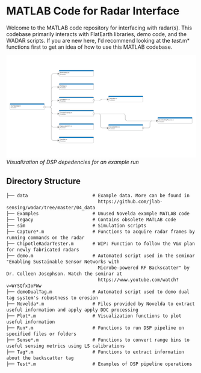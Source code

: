 # MATLAB Code for Radar Interface

Welcome to the MATLAB code repository for interfacing with radar(s). This codebase primarily interacts with FlatEarth libraries, demo code, and the WADAR scripts. If you are new here, I'd recommend looking at the *test*.m* functions first to get an idea of how to use this MATLAB codebase.

![DSP_pipline_viz](DSP_pipline_viz.png)
*Visualization of DSP depedencies for an example run*

## Directory Structure

```
├── data                        # Example data. More can be found in 
                                  https://github.com/jlab-sensing/wadar/tree/master/04_data
├── Examples                    # Unused Novelda example MATLAB code                         
├── legacy                      # Contains obsolete MATLAB code
├── sim                         # Simulation scripts
├── Capture*.m                  # Functions to acquire radar frames by running commands on the radar
├── ChipotleRadarTester.m       # WIP: Function to follow the V&V plan for newly fabricated radars
├── demo.m                      # Automated script used in the seminar "Enabling Sustainable Sensor Networks with 
                                  Microbe-powered RF Backscatter" by Dr. Colleen Josephson. Watch the seminar at 
                                  https://www.youtube.com/watch?v=WrSQfxIoFWw
├── demoDualTag.m               # Automated script used to demo dual tag system's robustness to erosion
├── Novelda*.m                  # Files provided by Novelda to extract useful information and apply apply DDC processing
├── Plot*.m                     # Visualization functions to plot useful information
├── Run*.m                      # Functions to run DSP pipeline on specified files or folders
├── Sense*.m                    # Functions to convert range bins to useful sensing metrics using LS calibrations
├── Tag*.m                      # Functions to extract information about the backscatter tag
├── Test*.m                     # Examples of DSP pipeline operations
```